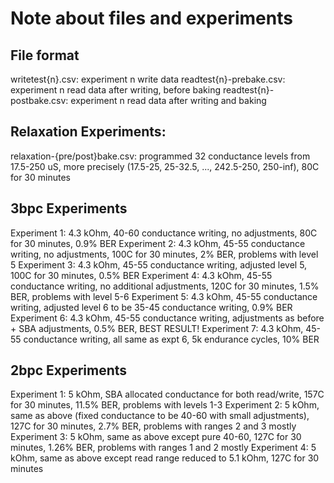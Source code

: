 # Note about files and experiments

## File format

writetest{n}.csv: experiment n write data
readtest{n}-prebake.csv: experiment n read data after writing, before baking
readtest{n}-postbake.csv: experiment n read data after writing and baking

## Relaxation Experiments:

relaxation-{pre/post}bake.csv: programmed 32 conductance levels from 17.5-250 uS, more precisely (17.5-25, 25-32.5, ..., 242.5-250, 250-inf), 80C for 30 minutes

## 3bpc Experiments

Experiment 1: 4.3 kOhm, 40-60 conductance writing, no adjustments, 80C for 30 minutes, 0.9% BER
Experiment 2: 4.3 kOhm, 45-55 conductance writing, no adjustments, 100C for 30 minutes, 2% BER, problems with level 5
Experiment 3: 4.3 kOhm, 45-55 conductance writing, adjusted level 5, 100C for 30 minutes, 0.5% BER
Experiment 4: 4.3 kOhm, 45-55 conductance writing, no additional adjustments, 120C for 30 minutes, 1.5% BER, problems with level 5-6
Experiment 5: 4.3 kOhm, 45-55 conductance writing, adjusted level 6 to be 35-45 conductance writing, 0.9% BER
Experiment 6: 4.3 kOhm, 45-55 conductance writing, adjustments as before + SBA adjustments, 0.5% BER, BEST RESULT!
Experiment 7: 4.3 kOhm, 45-55 conductance writing, all same as expt 6, 5k endurance cycles, 10% BER

## 2bpc Experiments
Experiment 1: 5 kOhm, SBA allocated conductance for both read/write, 157C for 30 minutes, 11.5% BER, problems with levels 1-3
Experiment 2: 5 kOhm, same as above (fixed conductance to be 40-60 with small adjustments), 127C for 30 minutes, 2.7% BER, problems with ranges 2 and 3 mostly
Experiment 3: 5 kOhm, same as above except pure 40-60, 127C for 30 minutes, 1.26% BER, problems with ranges 1 and 2 mostly
Experiment 4: 5 kOhm, same as above except read range reduced to 5.1 kOhm, 127C for 30 minutes
